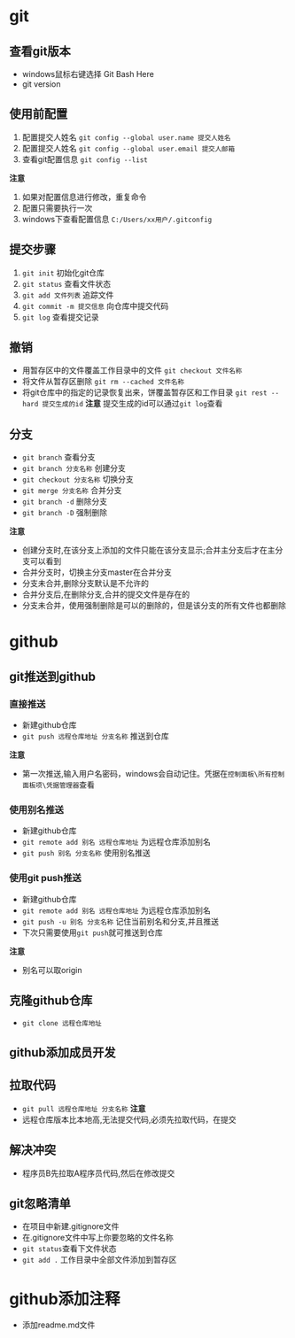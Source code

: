 # git
## 查看git版本
- windows鼠标右键选择 Git Bash Here
- git version

## 使用前配置
1. 配置提交人姓名 `git config --global user.name 提交人姓名`
2. 配置提交人姓名 `git config --global user.email 提交人邮箱`
3. 查看git配置信息 `git config --list`  

**注意**
1. 如果对配置信息进行修改，重复命令
2. 配置只需要执行一次
3. windows下查看配置信息 `C:/Users/xx用户/.gitconfig`

## 提交步骤
1. `git init` 初始化git仓库
2. `git status` 查看文件状态
3. `git add 文件列表` 追踪文件
4. `git commit -m 提交信息` 向仓库中提交代码
5. `git log` 查看提交记录

## 撤销
- 用暂存区中的文件覆盖工作目录中的文件 `git checkout 文件名称`
- 将文件从暂存区删除 `git rm --cached 文件名称`
- 将git仓库中的指定的记录恢复出来，饼覆盖暂存区和工作目录 `git rest --hard 提交生成的id` 
**注意**
提交生成的id可以通过`git log`查看

## 分支
- `git branch` 查看分支
- `git branch 分支名称` 创建分支
- `git checkout 分支名称` 切换分支
- `git merge 分支名称` 合并分支
- `git branch -d` 删除分支
- `git branch -D` 强制删除

**注意**
- 创建分支时,在该分支上添加的文件只能在该分支显示;合并主分支后才在主分支可以看到
- 合并分支时，切换主分支master在合并分支
- 分支未合并,删除分支默认是不允许的
- 合并分支后,在删除分支,合并的提交文件是存在的
- 分支未合并，使用强制删除是可以的删除的，但是该分支的所有文件也都删除


# github
## git推送到github

### 直接推送
- 新建github仓库
- `git push 远程仓库地址 分支名称` 推送到仓库

**注意**
- 第一次推送,输入用户名密码，windows会自动记住。凭据在`控制面板\所有控制面板项\凭据管理器`查看

### 使用别名推送
- 新建github仓库
- `git remote add 别名 远程仓库地址` 为远程仓库添加别名
- `git push 别名 分支名称` 使用别名推送

### 使用git push推送
- 新建github仓库
- `git remote add 别名 远程仓库地址` 为远程仓库添加别名
- `git push -u 别名 分支名称` 记住当前别名和分支,并且推送
- 下次只需要使用`git push`就可推送到仓库

**注意**
- 别名可以取origin

## 克隆github仓库
- `git clone 远程仓库地址`

## github添加成员开发


## 拉取代码
- `git pull 远程仓库地址 分支名称`
**注意**
- 远程仓库版本比本地高,无法提交代码,必须先拉取代码，在提交

## 解决冲突
- 程序员B先拉取A程序员代码,然后在修改提交

## git忽略清单
- 在项目中新建.gitignore文件
- 在.gitignore文件中写上你要忽略的文件名称
- `git status`查看下文件状态
- `git add .` 工作目录中全部文件添加到暂存区

# github添加注释
- 添加readme.md文件



